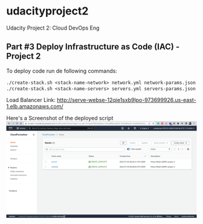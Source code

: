 # udacityproject2
Udacity Project 2: Cloud DevOps Eng

## Part #3 Deploy Infrastructure as Code (IAC) - Project 2

To deploy code run de following commands:
```
./create-stack.sh <stack-name-network> network.yml network-params.json
./create-stack.sh <stack-name-servers> servers.yml servers-params.json
```

Load Balancer Link:
http://serve-webse-12qie1sxb9lpo-973699926.us-east-1.elb.amazonaws.com/

Here's a Screenshot of the deployed script
![Alt text](/screen1.png?raw=true "Title")
